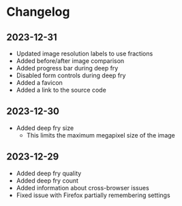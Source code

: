 # Changelog

## 2023-12-31

- Updated image resolution labels to use fractions
- Added before/after image comparison
- Added progress bar during deep fry
- Disabled form controls during deep fry
- Added a favicon
- Added a link to the source code

## 2023-12-30

- Added deep fry size
  - This limits the maximum megapixel size of the image

## 2023-12-29

- Added deep fry quality
- Added deep fry count
- Added information about cross-browser issues
- Fixed issue with Firefox partially remembering settings
